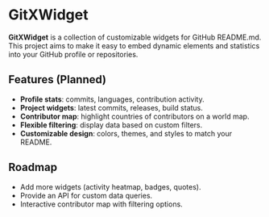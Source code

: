 # GitXWidget  

**GitXWidget** is a collection of customizable widgets for GitHub README.md.  
This project aims to make it easy to embed dynamic elements and statistics into your GitHub profile or repositories.  

## Features (Planned)
- **Profile stats**: commits, languages, contribution activity.  
- **Project widgets**: latest commits, releases, build status.  
- **Contributor map**: highlight countries of contributors on a world map.  
- **Flexible filtering**: display data based on custom filters.  
- **Customizable design**: colors, themes, and styles to match your README.  

## Roadmap
- Add more widgets (activity heatmap, badges, quotes).
- Provide an API for custom data queries.
- Interactive contributor map with filtering options.

